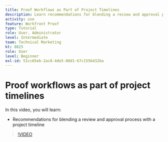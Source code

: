 ```yaml
---
title: Proof Workflows as Part of Project Timelines
description: Learn recommendations for blending a review and approval process with a project timeline in [!DNL  Workfront].
activity: use
feature: Workfront Proof
type: Tutorial
role: User, Administrator
level: Intermediate
team: Technical Marketing
kt: 8825
role: User
level: Beginner
exl-id: 51cc65eb-2ac8-4de5-88d1-67c1556432ba
---
```

# Proof workflows as part of project timelines

In this video, you will learn:

* Recommendations for blending a review and approval process with a project timeline

>[!VIDEO](https://video.tv.adobe.com/v/335125/?quality=12)

<!--
## Learn more
These articles on [!DNL Workfront] One describe some basic proof workflows that you could use as a basis for building workflows at your organization.

* Basic proofing process
* Internal then external review
* Working with designers and project managers
-->
